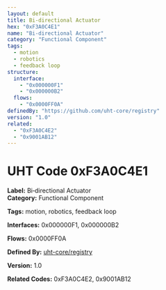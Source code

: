 ```yaml
---
layout: default
title: Bi-directional Actuator
hex: "0xF3A0C4E1"
name: "Bi-directional Actuator"
category: "Functional Component"
tags:
  - motion
  - robotics
  - feedback loop
structure:
  interface:
    - "0x000000F1"
    - "0x000000B2"
  flows:
    - "0x0000FF0A"
definedBy: "https://github.com/uht-core/registry"
version: "1.0"
related:
  - "0xF3A0C4E2"
  - "0x9001AB12"
---
```


# UHT Code 0xF3A0C4E1

**Label:** Bi‑directional Actuator  
**Category:** Functional Component  

**Tags:** motion, robotics, feedback loop  

**Interfaces:** 0x000000F1, 0x000000B2  

**Flows:** 0x0000FF0A  

**Defined By:** [uht-core/registry](https://github.com/uht-core/registry)  

**Version:** 1.0  

**Related Codes:** 0xF3A0C4E2, 0x9001AB12
